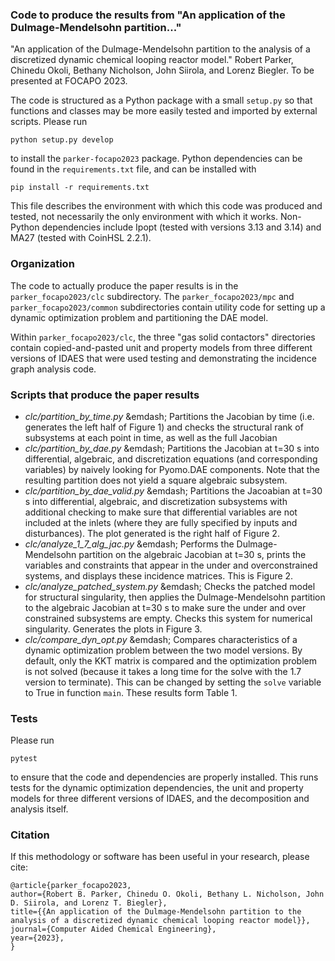 ### Code to produce the results from "An application of the Dulmage-Mendelsohn partition..."
"An application of the Dulmage-Mendelsohn partition to the analysis of a discretized dynamic chemical looping reactor model." Robert Parker, Chinedu Okoli, Bethany Nicholson, John Siirola, and Lorenz Biegler. To be presented at FOCAPO 2023.

The code is structured as a Python package with a small `setup.py` so that functions and classes may be more easily tested and imported by external scripts. Please run
```console
python setup.py develop
```
to install the `parker-focapo2023` package. Python dependencies can be found in the
`requirements.txt` file, and can be installed with
```console
pip install -r requirements.txt
```
This file describes the environment with which this code was produced and tested,
not necessarily the only environment with which it works.
Non-Python dependencies include Ipopt (tested with versions 3.13 and 3.14) and
MA27 (tested with CoinHSL 2.2.1).

### Organization
The code to actually produce the paper results is in the `parker_focapo2023/clc`
subdirectory. The `parker_focapo2023/mpc` and `parker_focapo2023/common`
subdirectories contain utility code for setting up a dynamic optimization problem
and partitioning the DAE model.

Within `parker_focapo2023/clc`, the three "gas solid contactors" directories
contain copied-and-pasted unit and property models from three different versions
of IDAES that were used testing and demonstrating the incidence graph analysis
code.

### Scripts that produce the paper results
- *clc/partition_by_time.py* &emdash; Partitions the Jacobian by time (i.e. generates the left half of Figure 1) and checks the structural rank of subsystems at each point in time, as well as the full Jacobian
- *clc/partition_by_dae.py* &emdash; Partitions the Jacobian at t=30 s into differential, algebraic, and discretization equations (and corresponding variables) by naively looking for Pyomo.DAE components. Note that the resulting partition does not yield a square algebraic subsystem.
- *clc/partition_by_dae_valid.py* &emdash; Partitions the Jacoabian at t=30 s into differential, algebraic, and discretization subsystems with additional checking to make sure that differential variables are not included at the inlets (where they are fully specified by inputs and disturbances). The plot generated is the right half of Figure 2.
- *clc/analyze_1_7_alg_jac.py* &emdash; Performs the Dulmage-Mendelsohn partition on the algebraic Jacobian at t=30 s, prints the variables and constraints that appear in the under and overconstrained systems, and displays these incidence matrices. This is Figure 2.
- *clc/analyze_patched_system.py* &emdash; Checks the patched model for structural singularity, then applies the Dulmage-Mendelsohn partition to the algebraic Jacobian at t=30 s to make sure the under and over constrained subsystems are empty. Checks this system for numerical singularity. Generates the plots in Figure 3.
- *clc/compare_dyn_opt.py* &emdash; Compares characteristics of a dynamic optimization problem between the two model versions. By default, only the KKT matrix is compared and the optimization problem is not solved (because it takes a long time for the solve with the 1.7 version to terminate). This can be changed by setting the `solve` variable to True in function `main`. These results form Table 1.

### Tests
Please run
```console
pytest
```
to ensure that the code and dependencies are properly installed.
This runs tests for the dynamic optimization dependencies, the unit and property
models for three different versions of IDAES, and the decomposition and
analysis itself.

### Citation
If this methodology or software has been useful in your research, please cite:
```
@article{parker_focapo2023,
author={Robert B. Parker, Chinedu O. Okoli, Bethany L. Nicholson, John D. Siirola, and Lorenz T. Biegler},
title={{An application of the Dulmage-Mendelsohn partition to the analysis of a discretized dynamic chemical looping reactor model}},
journal={Computer Aided Chemical Engineering},
year={2023},
}
```
